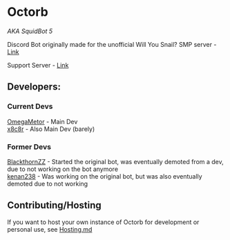 # Octorb
*AKA SquidBot 5*

Discord Bot originally made for the unofficial Will You Snail? SMP server - [Link](https://discord.gg/8F9BuDg9HF)

Support Server - [Link](https://discord.gg/wEweHdyvy6)

## Developers:
### Current Devs
[OmegaMetor](https://github.com/OmegaMetor) - Main Dev <br>
[x8c8r](https://github.com/x8c8r) - Also Main Dev (barely) <br>

### Former Devs
[BlackthornZZ](https://github.com/BlackthornZZ) - Started the original bot, was eventually demoted from a dev, due to not working on the bot anymore <br>
[kenan238](https://github.com/kenan238) - Was working on the original bot, but was also eventually demoted due to not working

## Contributing/Hosting
If you want to host your own instance of Octorb for development or personal use, see [Hosting.md](/Hosting.md)
